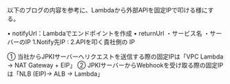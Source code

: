 
以下のブログの内容を参考に、Lambdaから外部APIを固定IPで叩ける様にする。

• notifyUrl：Lambdaでエンドポイントを作成
• returnUrl
・サービス名
・サーバーのIP
1.Notify先IP :
2.APIを叩く貴社側の IP

① 当社からJPKIサーバーへリクエストを送信する際の固定IPは「VPC Lambda → NAT Gateway + EIP」
② JPKIサーバーからWebhookを受け取る際の固定IPは「NLB (EIP)→ ALB → Lambda」